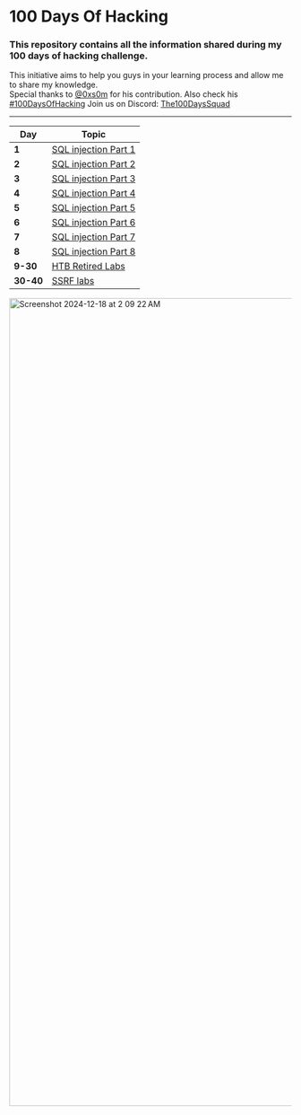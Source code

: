 # 100 Days Of Hacking
### This repository contains all the information shared during my 100 days of hacking challenge.                                                               
This initiative aims to help you guys in your learning process and allow me to share my knowledge.     
Special thanks to [@0xs0m](https://twitter.com/0xs0m) for his contribution. Also check his [#100DaysOfHacking](https://github.com/Somchandra17/100DaysOfHacking)
Join us on Discord: [The100DaysSquad](https://discord.gg/e4QjaYkuUE)
___
Day | Topic
--- | ---
**1** |  [SQL injection Part 1](/days/day1.md)
**2** |  [SQL injection Part 2](/days/day2.md)
**3** |  [SQL injection Part 3](/days/day3.md)
**4** |  [SQL injection Part 4](/days/day4.md)
**5** |  [SQL injection Part 5](/days/day5.md)
**6** |  [SQL injection Part 6](/days/day6.md)
**7** |  [SQL injection Part 7](/days/day7.md)
**8** |  [SQL injection Part 8](/days/day8.md)
**9-30** |  [HTB Retired Labs ](https://faique.gitbook.io/learn_hacking/htb-retired-machines)
**30-40** | [SSRF labs](https://portswigger.net/web-security/learning-paths/ssrf-attacks)
<img width="1440" alt="Screenshot 2024-12-18 at 2 09 22 AM" src="https://github.com/user-attachments/assets/80475edc-4bf4-447d-8c15-162f83125eb4" />


